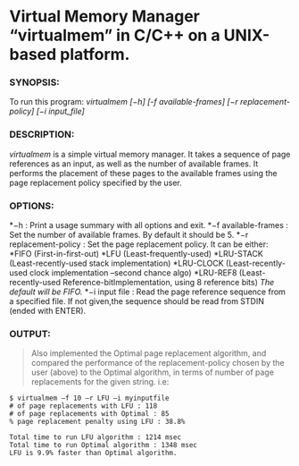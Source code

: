 # Virtual Memory Manager “virtualmem” in C/C++ on a UNIX-based platform.



### SYNOPSIS:
To run this program:
*virtualmem [−h] [-f available-frames] [−r replacement-policy] [−i input_file]*


### DESCRIPTION:
_virtualmem_ is a simple virtual memory manager. It takes a sequence of page
references as an input, as well as the number of available frames. It performs the placement of
these pages to the available frames using the page replacement policy specified by the user.


### OPTIONS:
*−h : Print a usage summary with all options and exit.
*−f available-frames : Set the number of available frames. By default it should be 5.
*−r replacement-policy : Set the page replacement policy. It can be either:
	*FIFO (First-in-first-out)
	*LFU (Least-frequently-used)
	*LRU-STACK (Least-recently-used stack implementation)
	*LRU-CLOCK (Least-recently-used clock implementation –second chance algo)
	*LRU-REF8 (Least-recently-used Reference-bitImplementation, using 8 reference bits)
_The default will be FIFO._
*−i input file : Read the page reference sequence from a specified file. If not given,the sequence should be read from STDIN (ended with ENTER).


### OUTPUT:
>Also implemented the Optimal page replacement algorithm, and compared the performance of the replacement-policy chosen by the user (above) to the Optimal algorithm, in terms of number of page replacements for the given string. i.e:

	$ virtualmem –f 10 –r LFU –i myinputfile
	# of page replacements with LFU : 118
	# of page replacements with Optimal : 85
	% page replacement penalty using LFU : 38.8%
	
	Total time to run LFU algorithm : 1214 msec
	Total time to run Optimal algorithm : 1348 msec
	LFU is 9.9% faster than Optimal algorithm.

